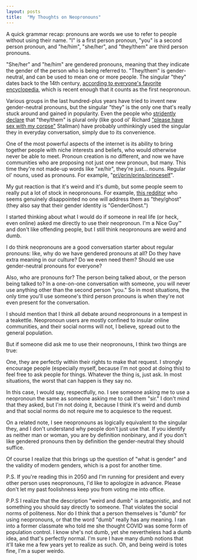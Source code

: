 ```yaml
---
layout: posts
title:  "My Thoughts on Neopronouns"
---
```


A quick grammar recap: pronouns are words we use to refer to people without using their name. "I" is a first person pronoun, "you" is a second person pronoun, and "he/him", "she/her", and "they/them" are third person pronouns. 

"She/her" and "he/him" are gendered pronouns, meaning that they indicate the gender of the person who is being referred to. "They/them" is gender-neutral, and can be used to mean one or more people. The singular "they" dates back to the 14th century, [according to everyone's favorite encyclopedia](https://en.wikipedia.org/wiki/Singular_they), which is recent enough that it counts as the first neopronoun. 

Various groups in the last hundred-plus years have tried to invent new gender-neutral pronouns, but the singular "they" is the only one that's really stuck around and gained in popularity. Even the people who [stridently declare](https://stallman.org/articles/genderless-pronouns.html) that "they/them" is plural only (like good ol' Richard ["please have sex with my corpse"](https://stallman.org/archives/2003-may-aug.html) Stallman) have probably unthinkingly used the singular they in everyday conversation, simply due to its convenience. 

One of the most powerful aspects of the internet is its ability to bring together people with niche interests and beliefs, who would otherwise never be able to meet. Pronoun creation is no different, and now we have communities who are proposing not just one new pronoun, but many. This time they're not made-up words like "xe/hir", they're just… nouns. Regular ol' nouns, used as pronouns. For example, "[pri/prin/prins/princeself](https://www.irishtimes.com/life-and-style/people/what-s-playful-what-s-deeply-meaningful-and-what-s-being-mean-a-guide-to-neopronouns-1.4539471)". 

My gut reaction is that it's weird and it's dumb, but some people seem to really put a lot of stock in neopronouns. For example, [this redditor](https://www.reddit.com/r/ennnnnnnnnnnnbbbbbby/comments/qah22t/not_a_big_deal_but_still/) who seems genuinely disappointed no one will address them as "they/ghost" (they also say that their gender identity is "GenderGhost.")

I started thinking about what I would do if someone in real life (or heck, even online) asked me directly to use their neopronoun. I'm a Nice Guy™ and don't like offending people, but I still think neopronouns are weird and dumb.

I do think neopronouns are a good conversation starter about regular pronouns: like, why do we have gendered pronouns at all? Do they have extra meaning in our culture? Do we even need them? Should we use gender-neutral pronouns for everyone?

Also, who are pronouns for? The person being talked about, or the person being talked to? In a one-on-one conversation with someone, you will never use anything other than the second person "you." So in most situations, the only time you'll use someone's third person pronouns is when they're not even present for the conversation. 

I should mention that I think all debate around neopronouns in a tempest in a teakettle. Neopronoun users are mostly confined to insular online communities, and their social norms will not, I believe, spread out to the general population.

But if someone did ask me to use their neopronouns, I think two things are true:

One, they are perfectly within their rights to make that request. I strongly encourage people (especially myself, because I'm not good at doing this) to feel free to ask people for things. Whatever the thing is, just ask. In most situations, the worst that can happen is they say no.

In this case, I would say, respectfully, no. I see someone asking me to use a neopronoun the same as someone asking me to call them "sir." I don't mind that they asked, but I'm not doing it, because I think it's weird and dumb and that social norms do not require me to acquiesce to the request. 

On a related note, I see neopronouns as logically equivalent to the singular they, and I don't understand why people don't just use that. If you identify as neither man or woman, you are by definition nonbinary, and if you don't like gendered pronouns then by definition the gender-neutral they should suffice.

Of course I realize that this brings up the question of "what is gender" and the validity of modern genders, which is a post for another time. 

P.S. If you're reading this in 2050 and I'm running for president and every other person uses neopronouns, I'd like to apologize in advance. Please don't let my past foolishness keep you from voting me into office.

P.P.S I realize that the description "weird and dumb" is antagonistic, and not something you should say directly to someone. That violates the social norms of politeness. Nor do I think that a person themselves is "dumb" for using neopronouns, or that the word "dumb" really has any meaning. I ran into a former classmate who told me she thought COVID was some form of population control. I know she's not dumb, yet she nevertheless had a dumb idea, and that's perfectly normal. I'm sure I have many dumb notions that it'll take me a few years yet to realize as such. Oh, and being weird is totes fine, I'm a super weirdo. 
